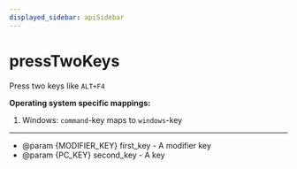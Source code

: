 ```yaml
---
displayed_sidebar: apiSidebar
---
```

# pressTwoKeys

Press two keys like `ALT+F4`

**Operating system specific mappings:**
1. Windows: `command`-key maps to `windows`-key
---

   * @param {MODIFIER_KEY} first_key - A modifier key
   * @param {PC_KEY} second_key - A key
